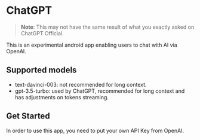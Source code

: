 # ChatGPT

> **Note**: This may not have the same result of what you exactly asked on ChatGPT Official.

This is an experimental android app enabling users to chat with AI via OpenAI.

## Supported models

- text-davinci-003: not recommended for long context.
- gpt-3.5-turbo: used by ChatGPT, recommended for long context and has adjustments on tokens streaming.

## Get Started

In order to use this app, you need to put your own API Key from OpenAI.